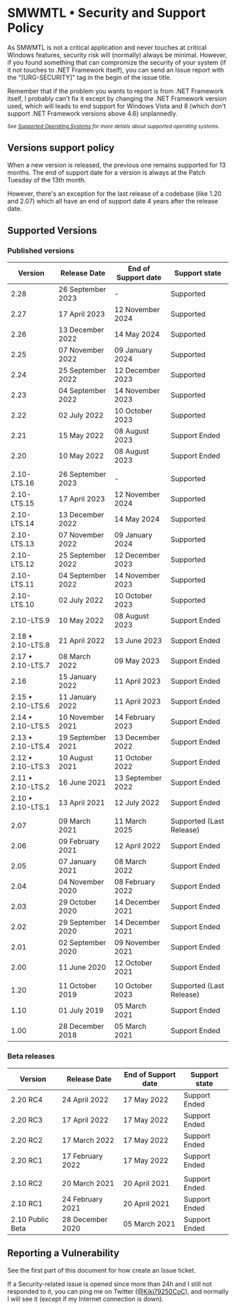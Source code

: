 # SMWMTL • Security and Support Policy

As SMWMTL is not a critical application and never touches at critical Windows features, security risk will (normally) always be minimal. However, if you found something that can compromize the security of your system (if it not touches to .NET Framework itself), you can send an Issue report with the "[URG-SECURITY]" tag in the begin of the issue title.

Remember that if the problem you wants to report is from .NET Framework itself, I probably can't fix it except by changing the .NET Framework version used, which will leads to end support for Windows Vista and 8 (which don't support .NET Framework versions above 4.6) unplannedly.

<sup>*See [Supported Operating Systems](../Dev/SystemComp.md) for more details about supported operating systems.*</sup>

## Versions support policy

When a new version is released, the previous one remains supported for 13 months. The end of support date for a version is always at the Patch Tuesday of the 13th month.

However, there's an exception for the last release of a codebase (like 1.20 and 2.07) which all have an end of support date 4 years after the release date.

## Supported Versions

### Published versions

| Version            | Release Date       | End of Support date | Support state            |
| ------------------ | ------------------ | ------------------- | ------------------------ |
| 2.28               | 26 September 2023  | -                   | Supported                |
| 2.27               | 17 April 2023      | 12 November 2024    | Supported                |
| 2.26               | 13 December 2022   | 14 May 2024         | Supported                |
| 2.25               | 07 November 2022   | 09 January 2024     | Supported                |
| 2.24               | 25 September 2022  | 12 December 2023    | Supported                |
| 2.23               | 04 September 2022  | 14 November 2023    | Supported                |
| 2.22               | 02 July 2022       | 10 October 2023     | Supported                |
| 2.21               | 15 May 2022        | 08 August 2023      | Support Ended            |
| 2.20               | 10 May 2022        | 08 August 2023      | Support Ended            |
||
|        2.10-LTS.16 | 26 September 2023  | -                   | Supported                |
|        2.10-LTS.15 | 17 April 2023      | 12 November 2024    | Supported                |
|        2.10-LTS.14 | 13 December 2022   | 14 May 2024         | Supported                |
|        2.10-LTS.13 | 07 November 2022   | 09 January 2024     | Supported                |
|        2.10-LTS.12 | 25 September 2022  | 12 December 2023    | Supported                |
|        2.10-LTS.11 | 04 September 2022  | 14 November 2023    | Supported                |
|        2.10-LTS.10 | 02 July 2022       | 10 October 2023     | Supported                |
|        2.10-LTS.9  | 10 May 2022        | 08 August 2023      | Support Ended            |
| 2.18 • 2.10-LTS.8  | 21 April 2022      | 13 June 2023        | Support Ended            |
| 2.17 • 2.10-LTS.7  | 08 March 2022      | 09 May 2023         | Support Ended            |
| 2.16               | 15 January 2022    | 11 April 2023       | Support Ended            |
| 2.15 • 2.10-LTS.6  | 11 January 2022    | 11 April 2023       | Support Ended            |
| 2.14 • 2.10-LTS.5  | 10 November 2021   | 14 February 2023    | Support Ended            |
| 2.13 • 2.10-LTS.4  | 19 September 2021  | 13 December 2022    | Support Ended            |
| 2.12 • 2.10-LTS.3  | 10 August 2021     | 11 October 2022     | Support Ended            |
| 2.11 • 2.10-LTS.2  | 16 June 2021       | 13 September 2022   | Support Ended            |
| 2.10 • 2.10-LTS.1  | 13 April 2021      | 12 July 2022        | Support Ended            |
||
| 2.07               | 09 March 2021      | 11 March 2025       | Supported (Last Release) |
| 2.06               | 09 February 2021   | 12 April 2022       | Support Ended            |
| 2.05               | 07 January 2021    | 08 March 2022       | Support Ended            |
| 2.04               | 04 November 2020   | 08 February 2022    | Support Ended            |
| 2.03               | 29 October 2020    | 14 December 2021    | Support Ended            |
| 2.02               | 29 September 2020  | 14 December 2021    | Support Ended            |
| 2.01               | 02 September 2020  | 09 November 2021    | Support Ended            |
| 2.00               | 11 June 2020       | 12 October 2021     | Support Ended            |
||
| 1.20               | 11 October 2019    | 10 October 2023     | Supported (Last Release) |
| 1.10               | 01 July 2019       | 05 March 2021       | Support Ended            |
| 1.00               | 28 December 2018   | 05 March 2021       | Support Ended            |

### Beta releases

| Version            | Release Date       | End of Support date | Support state            |
| ------------------ | ------------------ | ------------------- | ------------------------ |
| 2.20 RC4           | 24 April 2022      | 17 May 2022         | Support Ended            |
| 2.20 RC3           | 17 April 2022      | 17 May 2022         | Support Ended            |
| 2.20 RC2           | 17 March 2022      | 17 May 2022         | Support Ended            |
| 2.20 RC1           | 17 February 2022   | 17 May 2022         | Support Ended            |
||
| 2.10 RC2           | 20 March 2021      | 20 April 2021       | Support Ended            |
| 2.10 RC1           | 24 February 2021   | 20 April 2021       | Support Ended            |
| 2.10 Public Beta   | 28 December 2020   | 05 March 2021       | Support Ended            |

## Reporting a Vulnerability

See the first part of this document for how create an Issue ticket.

If a Security-related issue is opened since more than 24h and I still not responded to it, you can ping me on Twitter ([@Kiki79250CoC](https://twitter.com/Kiki79250CoC)), and normally I will see it (except if my Internet connection is down).
